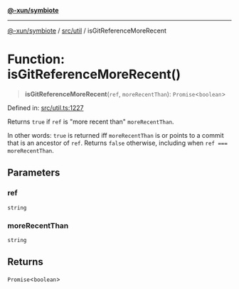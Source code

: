 [**@-xun/symbiote**](../../../README.md)

***

[@-xun/symbiote](../../../README.md) / [src/util](../README.md) / isGitReferenceMoreRecent

# Function: isGitReferenceMoreRecent()

> **isGitReferenceMoreRecent**(`ref`, `moreRecentThan`): `Promise`\<`boolean`\>

Defined in: [src/util.ts:1227](https://github.com/Xunnamius/symbiote/blob/b809268e30856c31f49ff4f21b64fdeab8d49e28/src/util.ts#L1227)

Returns `true` if `ref` is "more recent than" `moreRecentThan`.

In other words: `true` is returned iff `moreRecentThan` is or points to a
commit that is an ancestor of `ref`. Returns `false` otherwise, including
when `ref === moreRecentThan`.

## Parameters

### ref

`string`

### moreRecentThan

`string`

## Returns

`Promise`\<`boolean`\>
